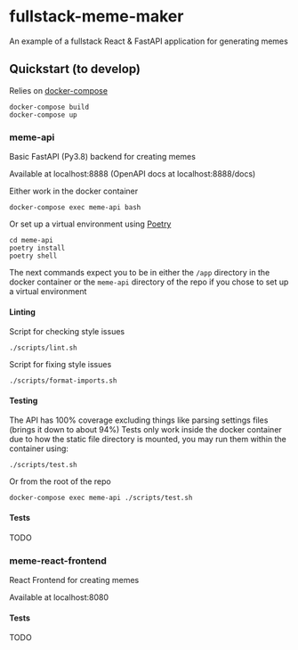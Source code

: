 # fullstack-meme-maker

An example of a fullstack React & FastAPI application for generating memes


## Quickstart (to develop)

Relies on [docker-compose](https://docs.docker.com/compose/)

```shell
docker-compose build
docker-compose up
```


### meme-api

Basic FastAPI (Py3.8) backend for creating memes

Available at localhost:8888 (OpenAPI docs at localhost:8888/docs)


Either work in the docker container

```shell
docker-compose exec meme-api bash
```

Or set up a virtual environment using [Poetry](https://python-poetry.org/docs/#installation)

```shell
cd meme-api
poetry install
poetry shell
```

The next commands expect you to be in either the `/app` directory in the docker container or
the `meme-api` directory of the repo if you chose to set up a virtual environment


#### Linting

Script for checking style issues

```shell
./scripts/lint.sh
```

Script for fixing style issues

```shell
./scripts/format-imports.sh
```


#### Testing

The API has 100% coverage excluding things like parsing settings files (brings it down to about 94%)
Tests only work inside the docker container due to how the static file directory is mounted,
you may run them within the container using:

```shell
./scripts/test.sh
```

Or from the root of the repo

```shell
docker-compose exec meme-api ./scripts/test.sh
```

#### Tests
TODO

### meme-react-frontend

React Frontend for creating memes

Available at localhost:8080

#### Tests
TODO
